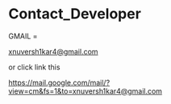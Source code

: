 # Contact_Developer

GMAIL =

xnuversh1kar4@gmail.com

or click link this

https://mail.google.com/mail/?view=cm&fs=1&to=xnuversh1kar4@gmail.com
